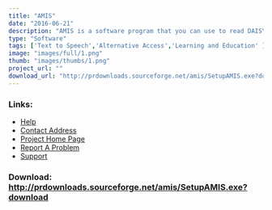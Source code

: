 ```yaml
---
title: "AMIS"
date: "2016-06-21"
description: "AMIS is a software program that you can use to read DAISY books.  AMIS is a multilingual player for reading books complying with DAISY standards."
type: "Software"
tags: ['Text to Speech','Alternative Access','Learning and Education' ]
image: "images/full/1.png"
thumb: "images/thumbs/1.png"
project_url: ""
download_url: "http://prdownloads.sourceforge.net/amis/SetupAMIS.exe?download"
---
```



### Links:
- <a href="http://sourceforge.net/projects/amis">Help</a>
- <a href="mailto:marisademeglio@users.sourceforge.net">Contact Address</a>
- <a href="http://amis.sourceforge.net/">Project Home Page</a>
- <a href="http://sourceforge.net/tracker/?atid=581587&amp;group_id=86978&amp;func=browse">Report A Problem</a>
- <a href="http://sourceforge.net/forum/?group_id=86978">Support</a>

### Download: http://prdownloads.sourceforge.net/amis/SetupAMIS.exe?download 
